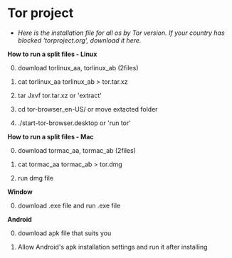 # Tor project

- *Here is the installation file for all os by Tor version. If your country has blocked 'torproject.org', download it here.*

**How to run a split files - Linux**

0. download torlinux_aa, torlinux_ab (2files)

1. cat torlinux_aa torlinux_ab > tor.tar.xz

2. tar Jxvf tor.tar.xz or 'extract'

3. cd tor-browser_en-US/ or move extacted folder

4. ./start-tor-browser.desktop or 'run tor'


**How to run a split files - Mac**

0. download tormac_aa, tormac_ab (2files)

1. cat tormac_aa tormac_ab > tor.dmg

2. run dmg file

**Window**

0. download .exe file and run .exe file

**Android**

0. download apk file that suits you

1. Allow Android's apk installation settings and run it after installing
